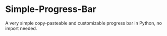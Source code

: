 # Simple-Progress-Bar
A very simple copy-pasteable and customizable progress bar in Python, no import needed.
